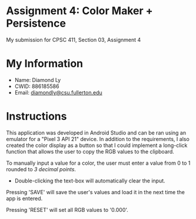 # Assignment 4: Color Maker + Persistence
My submission for CPSC 411, Section 03, Assignment 4

# My Information
* Name: Diamond Ly
* CWID: 886185586
* Email: diamondly@csu.fullerton.edu

# Instructions
This application was developed in Android Studio and can be ran using an emulator for a "Pixel 3 API 21" device. 
In addition to the requirements, I also created the color display as a button so that I could implement a long-click 
function that allows the user to copy the RGB values to the clipboard.

To manually input a value for a color, the user must enter a value from 0 to 1 rounded to *3 decimal points*.
* Double-clicking the text-box will automatically clear the input. 

Pressing 'SAVE' will save the user's values and load it in the next time the app is entered.

Pressing 'RESET' will set all RGB values to '0.000'.
